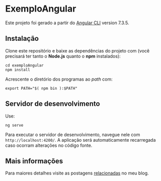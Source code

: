 # ExemploAngular

Este projeto foi gerado a partir do [Angular CLI](https://github.com/angular/angular-cli) version 7.3.5.

## Instalação

Clone este repositório e baixe as dependências do projeto com (você precisará ter tanto o **Node.js** quanto o **npm** instalados):

``` shell
cd exemploAngular
npm install
```

Acrescente o diretório dos programas ao _path_ com:

``` shell
export PATH="$( npm bin ):$PATH"
```

## Servidor de desenvolvimento

Use:

``` shell
ng serve
```

Para executar o servidor de desenvolvimento, navegue nele com `http://localhost:4200/`. A aplicação será automaticamente recarregada caso ocorram alterações no código fonte.

## Mais informações

Para maiores detalhes visite as postagens [relacionadas](https://giovannireisnunes.wordpress.com/tag/angular/) no meu blog.
